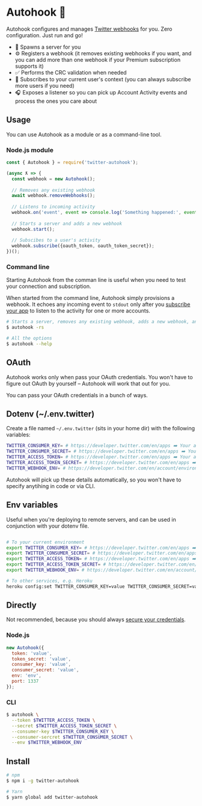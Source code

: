 # Autohook 🎣

Autohook configures and manages [Twitter webhooks](https://developer.twitter.com/en/docs/accounts-and-users/subscribe-account-activity/guides/managing-webhooks-and-subscriptions) for you. Zero configuration. Just run and go!

* 🚀 Spawns a server for you
* ⚙️ Registers a webhook (it removes existing webhooks if you want, and you can add more than one webhook if your Premium subscription supports it)
* ✅ Performs the CRC validation when needed
* 📝 Subscribes to your current user's context (you can always subscribe more users if you need)
* 🎧 Exposes a listener so you can pick up Account Activity events and process the ones you care about

## Usage

You can use Autohook as a module or as a command-line tool.

### Node.js module

```js
const { Autohook } = require('twitter-autohook');

(async ƛ => {
  const webhook = new Autohook();
  
  // Removes any existing webhook
  await webhook.removeWebhooks();
  
  // Listens to incoming activity
  webhook.on('event', event => console.log('Something happened:', event);
  
  // Starts a server and adds a new webhook
  webhook.start();
  
  // Subscibes to a user's activity
  webhook.subscribe({oauth_token, oauth_token_secret});
})();
```

### Command line

Starting Autohook from the comman line is useful when you need to test your connection and subscription.

When started from the command line, Autohook simply provisions a webhook. It echoes any incoming event to `stdout` only after you [subscribe your app](https://developer.twitter.com/en/docs/accounts-and-users/subscribe-account-activity/quick-start/enterprise-account-activity-api) to listen to the activity for one or more accounts. 

```bash
# Starts a server, removes any existing webhook, adds a new webhook, and subscribes to the authenticating user's activity.
$ autohook -rs

# All the options
$ autohook --help
```

## OAuth

Autohook works only when pass your OAuth credentials. You won't have to figure out OAuth by yourself – Autohook will work that out for you.

You can pass your OAuth credentials in a bunch of ways.

## Dotenv (~/.env.twitter)

Create a file named `~/.env.twitter` (sits in your home dir) with the following variables:

```bash
TWITTER_CONSUMER_KEY= # https://developer.twitter.com/en/apps ➡️ Your app ID ➡️ Details ➡️ API key
TWITTER_CONSUMER_SECRET= # https://developer.twitter.com/en/apps ➡️ Your app ID ➡️ Details ➡️ API secret key
TWITTER_ACCESS_TOKEN= # https://developer.twitter.com/en/apps ➡️ Your app ID ➡️ Details ➡️ Access token
TWITTER_ACCESS_TOKEN_SECRET= # https://developer.twitter.com/en/apps ➡️ Your app ID ➡️ Details ➡️ Access token secret
TWITTER_WEBHOOK_ENV= # https://developer.twitter.com/en/account/environments ➡️ One of 'Dev environment label' or 'Prod environment label'
```

Autohook will pick up these details automatically, so you won't have to specify anytihing in code or via CLI.

## Env variables

Useful when you're deploying to remote servers, and can be used in conjunction with your dotenv file.

```bash

# To your current environment
export TWITTER_CONSUMER_KEY= # https://developer.twitter.com/en/apps ➡️ Your app ID ➡️ Details ➡️ API key
export TWITTER_CONSUMER_SECRET= # https://developer.twitter.com/en/apps ➡️ Your app ID ➡️ Details ➡️ API secret key
export TWITTER_ACCESS_TOKEN= # https://developer.twitter.com/en/apps ➡️ Your app ID ➡️ Details ➡️ Access token
export TWITTER_ACCESS_TOKEN_SECRET= # https://developer.twitter.com/en/apps ➡️ Your app ID ➡️ Details ➡️ Access token secret
export TWITTER_WEBHOOK_ENV= # https://developer.twitter.com/en/account/environments ➡️ One of 'Dev environment label' or 'Prod environment label'

# To other services, e.g. Heroku
heroku config:set TWITTER_CONSUMER_KEY=value TWITTER_CONSUMER_SECRET=value TWITTER_ACCESS_TOKEN=value TWITTER_ACCESS_TOKEN_SECRET=value TWITTER_WEBHOOK_ENV=value
```
## Directly

Not recommended, because you should always [secure your credentials](https://developer.twitter.com/en/docs/basics/authentication/guides/securing-keys-and-tokens.html).

### Node.js

```js
new Autohook({
  token: 'value',
  token_secret: 'value',
  consumer_key: 'value',
  consumer_secret: 'value',
  env: 'env',
  port: 1337
});
```

### CLI

```bash
$ autohook \
  --token $TWITTER_ACCESS_TOKEN \
  --secret $TWITTER_ACCESS_TOKEN_SECRET \
  --consumer-key $TWITTER_CONSUMER_KEY \
  --consumer-sercret $TWITTER_CONSUMER_SECRET \
  --env $TWITTER_WEBHOOK_ENV
```

## Install

```bash
# npm
$ npm i -g twitter-autohook

# Yarn
$ yarn global add twitter-autohook
```
